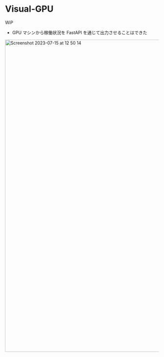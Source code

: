 # Visual-GPU

WiP
- GPU マシンから稼働状況を FastAPI を通じて出力させることはできた

<img width="1024" alt="Screenshot 2023-07-15 at 12 50 14" src="https://github.com/tomo-cps/Visual-GPU/assets/103920024/28bea1fc-7bde-43ea-b151-437cad9d9f1b">
